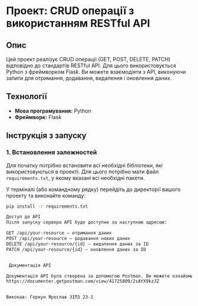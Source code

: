 # Проект: CRUD операції з використанням RESTful API

## Опис

Цей проект реалізує CRUD операції (GET, POST, DELETE, PATCH) відповідно до стандартів RESTful API. Для цього використовується Python з фреймворком Flask. Ви можете взаємодіяти з API, виконуючи запити для отримання, додавання, видалення і оновлення даних.

## Технології

- **Мова програмування:** Python
- **Фреймворк:** Flask

## Інструкція з запуску

### 1. Встановлення залежностей

Для початку потрібно встановити всі необхідні бібліотеки, які використовуються в проекті. Для цього потрібно мати файл `requirements.txt`, у якому вказані всі необхідні пакети.

У терміналі (або командному рядку) перейдіть до директорії вашого проекту та виконайте команду:

```bash
pip install -r requirements.txt

Доступ до API
Після запуску сервера API буде доступне за наступною адресою:

GET /api/your-resource — отримання даних
POST /api/your-resource — додавання нових даних
DELETE /api/your-resource/{id} — видалення даних за ID
PATCH /api/your-resource/{id} — оновлення даних за ID


 Документація API

Документація API була створена за допомогою Postman. Ви можете ознайомитись з нею за наступним посиланням:
https://documenter.getpostman.com/view/41725809/2sAYX9kzJZ


Виконав: Горкун Ярослав ЗІПЗ 23-1

